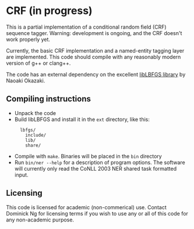 # CRF (in progress)

This is a partial implementation of a conditional random field (CRF) sequence tagger.
Warning: development is ongoing, and the CRF doesn't work properly yet.

Currently, the basic CRF implementation and a named-entity tagging layer are
implemented. This code should compile with any reasonably modern version of
g++ or clang++.

The code has an external dependency on the excellent [libLBFGS library](http://www.chokkan.org/software/liblbfgs/)
by Naoaki Okazaki.

## Compiling instructions

* Unpack the code
* Build libLBFGS and install it in the `ext` directory, like this:
  ```ext/
    lbfgs/
      include/
      lib/
      share/
  ```
* Compile with `make`. Binaries will be placed in the `bin` directory
* Run `bin/ner --help` for a description of program options. The software
  will currently only read the CoNLL 2003 NER shared task formatted input.

## Licensing

This code is licensed for academic (non-commerical) use. Contact Dominick Ng for licensing terms
if you wish to use any or all of this code for any non-academic purpose.

